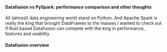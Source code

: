 #### Datafusion vs PySpark: performance comparison and other thoughts

All (almost) data engineering world stand on Python. And Apache Spark is really the king that brought DataFrames to the masses.I wanted to check out if Rust based Datafusion can compete with the king in performance, features and usability.

#### Datafusion overview

